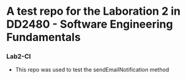 # A test repo for the Laboration 2 in DD2480 - Software Engineering Fundamentals
### Lab2-CI
* This repo was used to test the sendEmailNotification method
